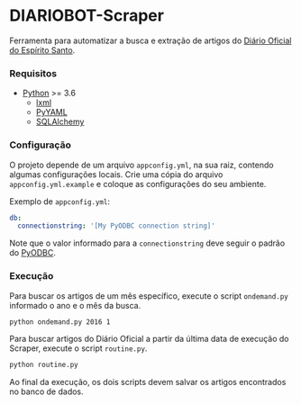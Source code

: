 # DIARIOBOT-Scraper
Ferramenta para automatizar a busca e extração de artigos do [Diário Oficial do Espírito Santo](http://ioes.dio.es.gov.br/portal/visualizacoes/diario_oficial).

### Requisitos
 - [Python](https://www.python.org/) >= 3.6
   - [lxml](http://lxml.de/)
   - [PyYAML](http://pyyaml.org/wiki/PyYAML)
   - [SQLAlchemy](https://www.sqlalchemy.org/)

### Configuração
O projeto depende de um arquivo `appconfig.yml`, na sua raiz, contendo algumas configurações locais. Crie uma cópia do arquivo `appconfig.yml.example` e coloque as configurações do seu ambiente.

Exemplo de `appconfig.yml`:
``` yaml
db:
  connectionstring: '[My PyODBC connection string]'
```
Note que o valor informado para a `connectionstring` deve seguir o padrão do [PyODBC](http://docs.sqlalchemy.org/en/latest/dialects/mssql.html#pass-through-exact-pyodbc-string).

### Execução
Para buscar os artigos de um mês específico, execute o script `ondemand.py` informado o ano e o mês da busca.
``` bash
python ondemand.py 2016 1
```
Para buscar artigos do Diário Oficial a partir da última data de execução do Scraper, execute o script `routine.py`.
``` bash
python routine.py
```
Ao final da execução, os dois scripts devem salvar os artigos encontrados no banco de dados.
